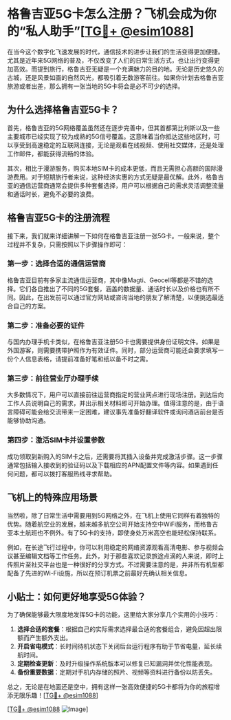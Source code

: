 # 格鲁吉亚5G卡怎么注册？飞机会成为你的“私人助手”[[TG💪+ @esim1088](https://t.me/s/esim1088)]

在当今这个数字化飞速发展的时代，通信技术的进步让我们的生活变得更加便捷。尤其是近年来5G网络的普及，不仅改变了人们的日常生活方式，也让出行变得更加高效。而提到旅行，格鲁吉亚无疑是一个充满魅力的目的地。无论是历史悠久的古城，还是风景如画的自然风光，都吸引着无数游客前往。如果你计划去格鲁吉亚旅游或者出差，那么拥有一张当地的5G卡将会是必不可少的选择。

## 为什么选择格鲁吉亚5G卡？

首先，格鲁吉亚的5G网络覆盖虽然还在逐步完善中，但其首都第比利斯以及一些主要城市已经实现了较为成熟的5G信号覆盖。这意味着当你抵达这些地区时，可以享受到高速稳定的互联网连接，无论是观看在线视频、使用社交媒体，还是处理工作邮件，都能获得流畅的体验。

其次，相比于漫游服务，购买本地SIM卡的成本更低，而且无需担心高额的国际漫游费用。对于短期旅行者来说，这种经济实惠的方式无疑是最优解。此外，格鲁吉亚的通信运营商通常会提供多种套餐选择，用户可以根据自己的需求灵活调整流量和通话时长，避免不必要的浪费。

## 格鲁吉亚5G卡的注册流程

接下来，我们就来详细讲解一下如何在格鲁吉亚注册一张5G卡。一般来说，整个过程并不复杂，只需按照以下步骤操作即可：

### 第一步：选择合适的通信运营商

格鲁吉亚目前有多家主流通信运营商，其中像Magti、Geocell等都是不错的选择。它们各自推出了不同的5G套餐，涵盖的数据量、通话时长以及价格也有所不同。因此，在出发前可以通过官方网站或咨询当地的朋友了解清楚，以便挑选最适合自己的方案。

### 第二步：准备必要的证件

与国内办理手机卡类似，在格鲁吉亚注册5G卡也需要提供身份证明文件。如果是外国游客，则需要携带护照作为有效证件。同时，部分运营商可能还会要求填写一份个人信息表格，请提前准备好笔和纸以备不时之需。

### 第三步：前往营业厅办理手续

大多数情况下，用户可以直接前往运营商指定的营业网点进行现场注册。到达后向工作人员说明自己的需求，并出示相关材料即可开始办理。值得注意的是，由于语言障碍可能会给交流带来一定困难，建议事先准备好翻译软件或询问酒店前台是否能够协助沟通。

### 第四步：激活SIM卡并设置参数

成功领取到新购入的SIM卡之后，还需要将其插入设备并完成激活步骤。这一步骤通常包括输入接收到的验证码以及下载相应的APN配置文件等内容。如果遇到任何问题，都可以拨打客服热线寻求帮助。

## 飞机上的特殊应用场景

当然啦，除了日常生活中需要用到5G网络之外，在飞机上使用它同样有着独特的优势。随着航空业的发展，越来越多航空公司开始支持空中WiFi服务，而格鲁吉亚本土航班也不例外。有了5G卡的支持，即使身处万米高空也能轻松保持联系。

例如，在长途飞行过程中，你可以利用稳定的网络资源观看高清电影、参与视频会议甚至编辑文档等工作任务。此外，对于那些喜欢记录旅途点滴的人来说，即时上传照片至社交平台也是一种很好的分享方式。不过需要注意的是，并非所有机型都配备了先进的Wi-Fi设施，所以在预订机票之前最好先确认相关信息。

## 小贴士：如何更好地享受5G体验？

为了确保能够最大限度地发挥5G卡的功能，这里给大家分享几个实用的小技巧：

1. **选择合适的套餐**：根据自己的实际需求选择最合适的套餐组合，避免因超出限额而产生额外支出。
2. **开启省电模式**：长时间待机状态下关闭后台运行程序有助于节省电量，延长续航时间。
3. **定期检查更新**：及时升级操作系统版本可以修复已知漏洞并优化性能表现。
4. **备份重要数据**：定期对手机内存储的照片、视频等资料进行备份以防丢失。

总之，无论是在地面还是空中，拥有这样一张高效便捷的5G卡都将为你的旅程增添无限乐趣！[[TG💪+ @esim1088](https://t.me/s/esim1088)]

[[TG💪+ @esim1088](https://t.me/s/esim1088) ![Image](https://i.postimg.cc/4NQfJmqS/Snipaste-2025-05-13-00-14-12.png)]